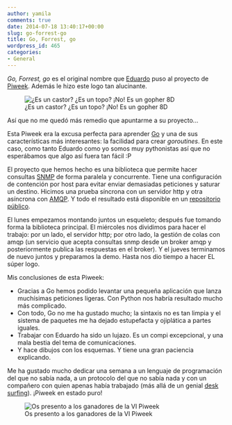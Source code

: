 ```yaml
---
author: yamila
comments: true
date: 2014-07-18 13:40:17+00:00
slug: go-forrest-go
title: Go, Forrest, go
wordpress_id: 465
categories:
- General
---
```


_Go, Forrest, go_ es el original nombre que [Eduardo](https://twitter.com/eferro) puso al proyecto de [Piweek](http://piweek.com). Además le hizo este logo tan alucinante.

<figure>
  <img src="/images/2014/07/lo-go.jpg"
       alt="¿Es un castor? ¿Es un topo? ¡No! Es un gopher 8D" />
  <figcaption>¿Es un castor? ¿Es un topo? ¡No! Es un gopher 8D</figcaption>
</figure>

Así que no me quedó más remedio que apuntarme a su proyecto...
<!-- more -->
Esta Piweek era la excusa perfecta para aprender [Go](http://golang.org/) y una de sus características más interesantes: la facilidad para crear _goroutines_. En este caso, como tanto Eduardo como yo somos muy pythonistas así que no esperábamos que algo así fuera tan fácil :P

El proyecto que hemos hecho es una biblioteca que permite hacer consultas [SNMP](http://en.wikipedia.org/wiki/Simple_Network_Management_Protocol) de forma paralela y concurrente. Tiene una configuración de contención por host para evitar enviar demasiadas peticiones y saturar un destino. Hicimos una prueba síncrona con un servidor http y otra asíncrona con [AMQP](http://www.amqp.org/). Y todo el resultado está disponible en un [repositorio público](https://github.com/eferro/go-snmpqueries).

El lunes empezamos montando juntos un esqueleto; después fue tomando forma la biblioteca principal. El miércoles nos dividimos para hacer el trabajo: por un lado, el servidor http; por otro lado, la gestión de colas con amqp (un servicio que acepta consultas snmp desde un broker amqp y posteriormente publica las respuestas en el broker). Y el jueves terminamos de nuevo juntos y preparamos la demo. Hasta nos dio tiempo a hacer EL súper logo.

 Mis conclusiones de esta Piweek:

- Gracias a Go hemos podido levantar una pequeña aplicación que lanza muchísimas peticiones ligeras. Con Python nos habría resultado mucho más complicado.
- Con todo, Go no me ha gustado mucho; la sintaxis no es tan limpia y el sistema de paquetes me ha dejado estupefacta y ojiplática a partes iguales.
- Trabajar con Eduardo ha sido un lujazo. Es un compi excepcional, y una mala bestia del tema de comunicaciones.
- Y hace dibujos con los esquemas. Y tiene una gran paciencia explicando.

Me ha gustado mucho dedicar una semana a un lenguaje de programación del que no sabía nada, a un protocolo del que no sabía nada y con un compañero con quien apenas había trabajado (más allá de un genial [desk surfing](http://www.kaleidos.net/blog/54/desk-surfing-en-alea-soluciones/)). ¡Piweek en estado puro!

<figure>
  <img src="/images/2014/07/go-team.jpg"
       alt="Os presento a los ganadores de la VI Piweek" />
  <figcaption>Os presento a los ganadores de la VI Piweek</figcaption>
</figure>
